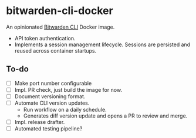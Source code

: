 # bitwarden-cli-docker

An opinionated [Bitwarden CLI](https://bitwarden.com/help/cli/) Docker image.

- API token authentication.
- Implements a session management lifecycle. Sessions are persisted and reused across container startups.

## To-do

- [ ] Make port number configurable
- [ ] Impl. PR check, just build the image for now.
- [ ] Document versioning format.
- [ ] Automate CLI version updates.
  - Run workflow on a daily schedule.
  - Generates diff version update and opens a PR to review and merge.
- [ ] Impl. release drafter.
- [ ] Automated testing pipeline?
